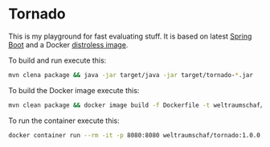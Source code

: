 # Tornado

This is my playground for fast evaluating stuff. It is based on latest [Spring Boot][spring-boot] and a Docker [distroless image][distro-less].

To build and run execute this:

```bash
mvn clena package && java -jar target/java -jar target/tornado-*.jar
```

To build the Docker image execute this:

```bash
mvn clean package && docker image build -f Dockerfile -t weltraumschaf/tornado:1.0.0 target
```

To run the container execute this:

```bash
docker container run --rm -it -p 8080:8080 weltraumschaf/tornado:1.0.0
```

[spring-boot]: https://spring.io/guides/gs/spring-boot/
[distro-less]: https://github.com/GoogleContainerTools/distroless/tree/master/java
